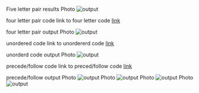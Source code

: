 Five letter pair results
Photo ![output](lab6_part1.PNG)

four letter pair code
link to four letter code [link](https://github.com/lucasfs2020/lab/blob/master/lab6/lab6_4_letter.py)

four letter pair output
Photo ![output](lab6_4_letter_output.PNG)

unordered code
link to unordererd code [link](https://github.com/lucasfs2020/lab/blob/master/lab6/lab6_unordered.py)

unorderd code output
Photo ![output](lab6_unordered.PNG)

precede/follow code
link to preced/follow code [link](https://github.com/lucasfs2020/lab/blob/master/lab6/follow_and_precede.py)

precede/follow output
Photo ![output](follow_and_precede_output_1.PNG)
Photo ![output](follow_and_precede_ouptut_2.PNG)
Photo ![output](follow_and_precede_output_3.PNG)
Photo ![output](follow_and_precede_output_4.PNG)
